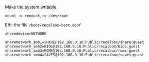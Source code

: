 Make the system writable
```
mount -o remount,rw /dev/root
```

Edit the file `/boot/recalbox-boot.conf`

```
sharedevice=NETWORK

sharenetwork_smb1=SHARE@192.168.0.10:Public/recalbox/share:guest
sharenetwork_smb2=BIOS@192.168.0.10:Public/recalbox/bios:guest
sharenetwork_smb3=ROMS@192.168.0.10:Public/recalbox/roms:guest
sharenetwork_smb4=SAVES@192.168.0.10:Public/recalbox/saves:guest
```
